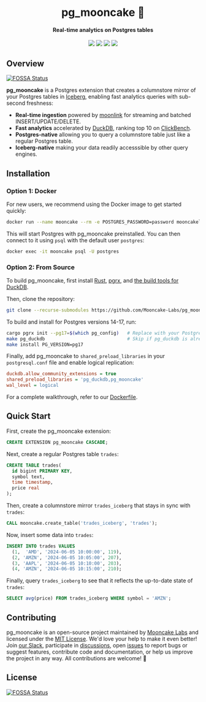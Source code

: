 <div align=center>
<h1 align=center>pg_mooncake 🥮</h1>
<h4 align=center>Real-time analytics on Postgres tables</h4>

[![][docs-shield]][docs-link]
[![][license-shield]][license-link]
[![][slack-shield]][slack-link]
[![][x-shield]][x-link]
</div>

## Overview
[![FOSSA Status](https://app.fossa.com/api/projects/git%2Bgithub.com%2FMooncake-Labs%2Fpg_mooncake.svg?type=shield)](https://app.fossa.com/projects/git%2Bgithub.com%2FMooncake-Labs%2Fpg_mooncake?ref=badge_shield)


**pg_mooncake** is a Postgres extension that creates a columnstore mirror of your Postgres tables in [Iceberg][iceberg-link], enabling fast analytics queries with sub-second freshness:
- **Real-time ingestion** powered by [moonlink][moonlink-link] for streaming and batched INSERT/UPDATE/DELETE.
- **Fast analytics** accelerated by [DuckDB][pgduckdb-link], ranking top 10 on [ClickBench][clickbench-link].
- **Postgres-native** allowing you to query a columnstore table just like a regular Postgres table.
- **Iceberg-native** making your data readily accesssible by other query engines.

## Installation

### Option 1: Docker

For new users, we recommend using the Docker image to get started quickly:
```bash
docker run --name mooncake --rm -e POSTGRES_PASSWORD=password mooncakelabs/pg_mooncake
```

This will start Postgres with pg_mooncake preinstalled. You can then connect to it using `psql` with the default user `postgres`:
```bash
docker exec -it mooncake psql -U postgres
```

### Option 2: From Source

To build pg_mooncake, first install [Rust][rust-install], [pgrx][pgrx-install], and [the build tools for DuckDB][duckdb-install].

Then, clone the repository:
```bash
git clone --recurse-submodules https://github.com/Mooncake-Labs/pg_mooncake.git
```

To build and install for Postgres versions 14-17, run:
```bash
cargo pgrx init --pg17=$(which pg_config)   # Replace with your Postgres version
make pg_duckdb                              # Skip if pg_duckdb is already installed
make install PG_VERSION=pg17
```

Finally, add pg_mooncake to `shared_preload_libraries` in your `postgresql.conf` file and enable logical replication:
```ini
duckdb.allow_community_extensions = true
shared_preload_libraries = 'pg_duckdb,pg_mooncake'
wal_level = logical
```

For a complete walkthrough, refer to our [Dockerfile][dockerfile-link].

## Quick Start

First, create the pg_mooncake extension:
```sql
CREATE EXTENSION pg_mooncake CASCADE;
```

Next, create a regular Postgres table `trades`:
```sql
CREATE TABLE trades(
  id bigint PRIMARY KEY,
  symbol text,
  time timestamp,
  price real
);
```

Then, create a columnstore mirror `trades_iceberg` that stays in sync with `trades`:
```sql
CALL mooncake.create_table('trades_iceberg', 'trades');
```

Now, insert some data into `trades`:
```sql
INSERT INTO trades VALUES
  (1,  'AMD', '2024-06-05 10:00:00', 119),
  (2, 'AMZN', '2024-06-05 10:05:00', 207),
  (3, 'AAPL', '2024-06-05 10:10:00', 203),
  (4, 'AMZN', '2024-06-05 10:15:00', 210);
```

Finally, query `trades_iceberg` to see that it reflects the up-to-date state of `trades`:
```sql
SELECT avg(price) FROM trades_iceberg WHERE symbol = 'AMZN';
```

## Contributing

pg_mooncake is an open-source project maintained by [Mooncake Labs][mooncake-link] and licensed under the [MIT License][license-link]. We'd love your help to make it even better! Join [our Slack][slack-link], participate in [discussions][discussions-link], open [issues][issues-link] to report bugs or suggest features, contribute code and documentation, or help us improve the project in any way. All contributions are welcome! 🥮

[clickbench-link]: https://www.mooncake.dev/blog/clickbench-v0.1
[discussions-link]: https://github.com/Mooncake-Labs/pg_mooncake/discussions
[dockerfile-link]: https://github.com/Mooncake-Labs/pg_mooncake/blob/main/Dockerfile
[docs-link]: https://docs.mooncake.dev/
[docs-shield]: https://img.shields.io/badge/docs-mooncake?logo=readthedocs&logoColor=white
[duckdb-install]: https://duckdb.org/docs/stable/dev/building/overview.html#prerequisites
[iceberg-link]: https://iceberg.apache.org/
[issues-link]: https://github.com/Mooncake-Labs/pg_mooncake/issues
[license-link]: https://github.com/Mooncake-Labs/pg_mooncake/blob/main/LICENSE
[license-shield]: https://img.shields.io/badge/License-MIT-blue
[mooncake-link]: https://mooncake.dev/
[moonlink-link]: https://github.com/Mooncake-Labs/moonlink
[pgduckdb-link]: https://github.com/duckdb/pg_duckdb
[pgrx-install]: https://github.com/pgcentralfoundation/pgrx?tab=readme-ov-file#getting-started
[rust-install]: https://www.rust-lang.org/tools/install
[slack-link]: https://join.slack.com/t/mooncake-devs/shared_invite/zt-2sepjh5hv-rb9jUtfYZ9bvbxTCUrsEEA
[slack-shield]: https://img.shields.io/badge/Mooncake%20Devs-purple?logo=slack
[x-link]: https://x.com/mooncakelabs
[x-shield]: https://img.shields.io/twitter/url?label=%40mooncakelabs&url=https%3A%2F%2Fx.com%2Fmooncakelabs


## License
[![FOSSA Status](https://app.fossa.com/api/projects/git%2Bgithub.com%2FMooncake-Labs%2Fpg_mooncake.svg?type=large)](https://app.fossa.com/projects/git%2Bgithub.com%2FMooncake-Labs%2Fpg_mooncake?ref=badge_large)